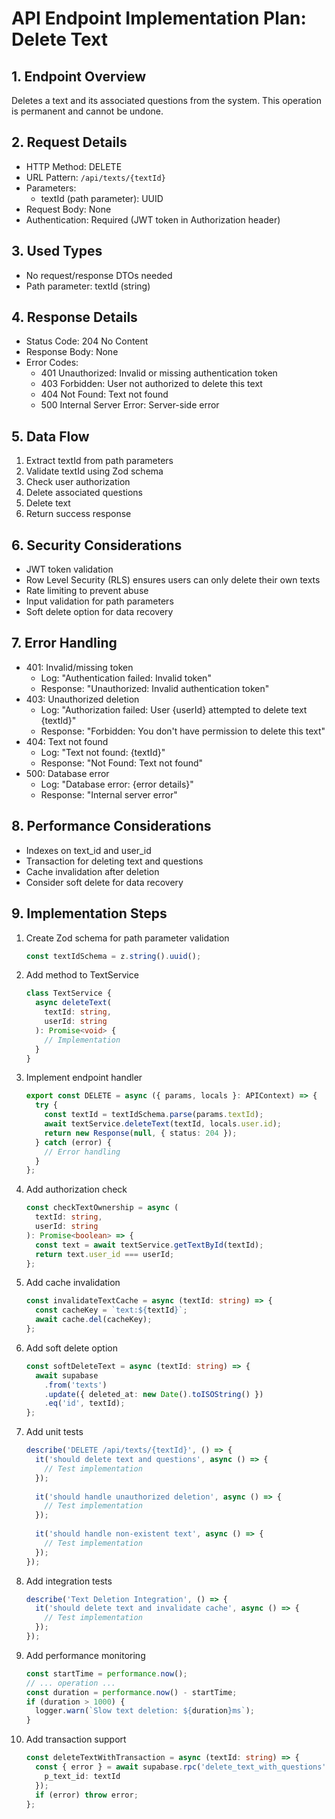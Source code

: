 # API Endpoint Implementation Plan: Delete Text

## 1. Endpoint Overview
Deletes a text and its associated questions from the system. This operation is permanent and cannot be undone.

## 2. Request Details
- HTTP Method: DELETE
- URL Pattern: `/api/texts/{textId}`
- Parameters:
  - textId (path parameter): UUID
- Request Body: None
- Authentication: Required (JWT token in Authorization header)

## 3. Used Types
- No request/response DTOs needed
- Path parameter: textId (string)

## 4. Response Details
- Status Code: 204 No Content
- Response Body: None
- Error Codes:
  - 401 Unauthorized: Invalid or missing authentication token
  - 403 Forbidden: User not authorized to delete this text
  - 404 Not Found: Text not found
  - 500 Internal Server Error: Server-side error

## 5. Data Flow
1. Extract textId from path parameters
2. Validate textId using Zod schema
3. Check user authorization
4. Delete associated questions
5. Delete text
6. Return success response

## 6. Security Considerations
- JWT token validation
- Row Level Security (RLS) ensures users can only delete their own texts
- Rate limiting to prevent abuse
- Input validation for path parameters
- Soft delete option for data recovery

## 7. Error Handling
- 401: Invalid/missing token
  - Log: "Authentication failed: Invalid token"
  - Response: "Unauthorized: Invalid authentication token"
- 403: Unauthorized deletion
  - Log: "Authorization failed: User {userId} attempted to delete text {textId}"
  - Response: "Forbidden: You don't have permission to delete this text"
- 404: Text not found
  - Log: "Text not found: {textId}"
  - Response: "Not Found: Text not found"
- 500: Database error
  - Log: "Database error: {error details}"
  - Response: "Internal server error"

## 8. Performance Considerations
- Indexes on text_id and user_id
- Transaction for deleting text and questions
- Cache invalidation after deletion
- Consider soft delete for data recovery

## 9. Implementation Steps
1. Create Zod schema for path parameter validation
   ```typescript
   const textIdSchema = z.string().uuid();
   ```

2. Add method to TextService
   ```typescript
   class TextService {
     async deleteText(
       textId: string,
       userId: string
     ): Promise<void> {
       // Implementation
     }
   }
   ```

3. Implement endpoint handler
   ```typescript
   export const DELETE = async ({ params, locals }: APIContext) => {
     try {
       const textId = textIdSchema.parse(params.textId);
       await textService.deleteText(textId, locals.user.id);
       return new Response(null, { status: 204 });
     } catch (error) {
       // Error handling
     }
   };
   ```

4. Add authorization check
   ```typescript
   const checkTextOwnership = async (
     textId: string,
     userId: string
   ): Promise<boolean> => {
     const text = await textService.getTextById(textId);
     return text.user_id === userId;
   };
   ```

5. Add cache invalidation
   ```typescript
   const invalidateTextCache = async (textId: string) => {
     const cacheKey = `text:${textId}`;
     await cache.del(cacheKey);
   };
   ```

6. Add soft delete option
   ```typescript
   const softDeleteText = async (textId: string) => {
     await supabase
       .from('texts')
       .update({ deleted_at: new Date().toISOString() })
       .eq('id', textId);
   };
   ```

7. Add unit tests
   ```typescript
   describe('DELETE /api/texts/{textId}', () => {
     it('should delete text and questions', async () => {
       // Test implementation
     });
     
     it('should handle unauthorized deletion', async () => {
       // Test implementation
     });
     
     it('should handle non-existent text', async () => {
       // Test implementation
     });
   });
   ```

8. Add integration tests
   ```typescript
   describe('Text Deletion Integration', () => {
     it('should delete text and invalidate cache', async () => {
       // Test implementation
     });
   });
   ```

9. Add performance monitoring
   ```typescript
   const startTime = performance.now();
   // ... operation ...
   const duration = performance.now() - startTime;
   if (duration > 1000) {
     logger.warn(`Slow text deletion: ${duration}ms`);
   }
   ```

10. Add transaction support
    ```typescript
    const deleteTextWithTransaction = async (textId: string) => {
      const { error } = await supabase.rpc('delete_text_with_questions', {
        p_text_id: textId
      });
      if (error) throw error;
    };
    ``` 